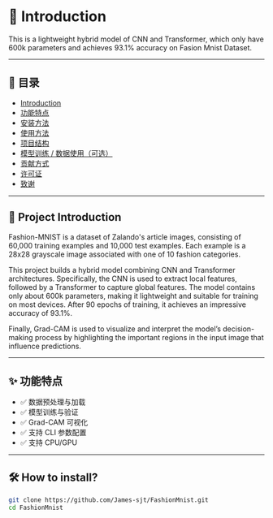 # 📘 Introduction

This is a lightweight hybrid model of CNN and Transformer, which only have 600k parameters and achieves 93.1% accuracy on Fasion Mnist Dataset. 

---

## 📝 目录

- [Introduction](#Introduction)
- [功能特点](#功能特点)
- [安装方法](#安装方法)
- [使用方法](#使用方法)
- [项目结构](#项目结构)
- [模型训练 / 数据使用（可选）](#模型训练--数据使用可选)
- [贡献方式](#贡献方式)
- [许可证](#许可证)
- [致谢](#致谢)

---

## 📖 Project Introduction

Fashion-MNIST is a dataset of Zalando's article images, consisting of 60,000 training examples and 10,000 test examples. Each example is a 28x28 grayscale image associated with one of 10 fashion categories.

This project builds a hybrid model combining CNN and Transformer architectures. Specifically, the CNN is used to extract local features, followed by a Transformer to capture global features. The model contains only about 600k parameters, making it lightweight and suitable for training on most devices. After 90 epochs of training, it achieves an impressive accuracy of 93.1%.

Finally, Grad-CAM is used to visualize and interpret the model’s decision-making process by highlighting the important regions in the input image that influence predictions.


---

## ✨ 功能特点

- ✅ 数据预处理与加载  
- ✅ 模型训练与验证  
- ✅ Grad-CAM 可视化  
- ✅ 支持 CLI 参数配置  
- ✅ 支持 CPU/GPU  

---

## 🛠️ How to install?

```bash
git clone https://github.com/James-sjt/FashionMnist.git
cd FashionMnist
